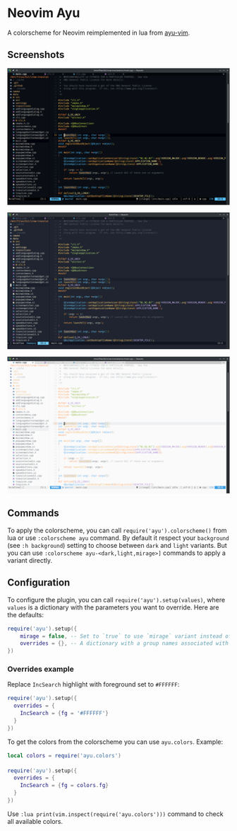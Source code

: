 # Neovim Ayu

A colorscheme for Neovim reimplemented in lua from [ayu-vim](https://github.com/Luxed/ayu-vim).

## Screenshots

![dark](screenshots/dark.png)

![mirage](screenshots/mirage.png)

![light](screenshots/light.png)

## Commands

To apply the colorscheme, you can call `require('ayu').colorscheme()` from lua or use `:colorscheme ayu` command. By default it respect your `background` (see `:h background`) setting to choose between `dark` and `light` variants. But you can use `:colorscheme ayu-<dark,light,mirage>]` commands to apply a variant directly.

## Configuration

To configure the plugin, you can call `require('ayu').setup(values)`, where `values` is a dictionary with the parameters you want to override. Here are the defaults:

```lua
require('ayu').setup({
    mirage = false, -- Set to `true` to use `mirage` variant instead of `dark` for dark background.
    overrides = {}, -- A dictionary with a group names associated with a dictionary with parameters (`bg`, `fg`, `sp` and `style`) and colors in hex.
})
```

### Overrides example

Replace `IncSearch` highlight with foreground set to `#FFFFFF`:

```lua
require('ayu').setup({
  overrides = {
    IncSearch = {fg = '#FFFFFF'}
  }
})
```

To get the colors from the colorscheme you can use `ayu.colors`. Example:

```lua
local colors = require('ayu.colors')

require('ayu').setup({
  overrides = {
    IncSearch = {fg = colors.fg}
  }
})
```

Use `:lua print(vim.inspect(require('ayu.colors')))` command to check all available colors.
